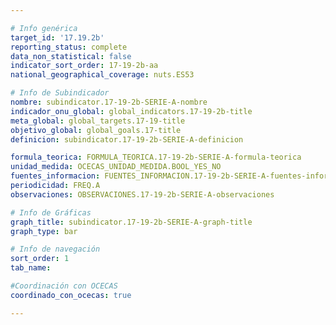 ```yaml
---

# Info genérica
target_id: '17.19.2b'
reporting_status: complete
data_non_statistical: false
indicator_sort_order: 17-19-2b-aa
national_geographical_coverage: nuts.ES53

# Info de Subindicador
nombre: subindicator.17-19-2b-SERIE-A-nombre
indicador_onu_global: global_indicators.17-19-2b-title
meta_global: global_targets.17-19-title
objetivo_global: global_goals.17-title
definicion: subindicator.17-19-2b-SERIE-A-definicion

formula_teorica: FORMULA_TEORICA.17-19-2b-SERIE-A-formula-teorica
unidad_medida: OCECAS_UNIDAD_MEDIDA.BOOL_YES_NO
fuentes_informacion: FUENTES_INFORMACION.17-19-2b-SERIE-A-fuentes-informacion
periodicidad: FREQ.A
observaciones: OBSERVACIONES.17-19-2b-SERIE-A-observaciones

# Info de Gráficas
graph_title: subindicator.17-19-2b-SERIE-A-graph-title
graph_type: bar

# Info de navegación
sort_order: 1
tab_name:

#Coordinación con OCECAS
coordinado_con_ocecas: true

---
```


